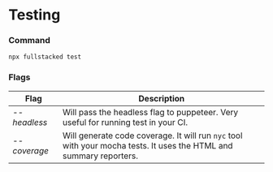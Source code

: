 # Testing

### Command
```shell
npx fullstacked test
```
### Flags
| Flag | Description |
| --- | --- |
| *--headless*  &nbsp; | Will pass the headless flag to puppeteer. Very useful for running test in your CI. |
| *--coverage*  &nbsp; | Will generate code coverage. It will run `nyc` tool with your mocha tests. It uses the HTML and summary reporters. |
